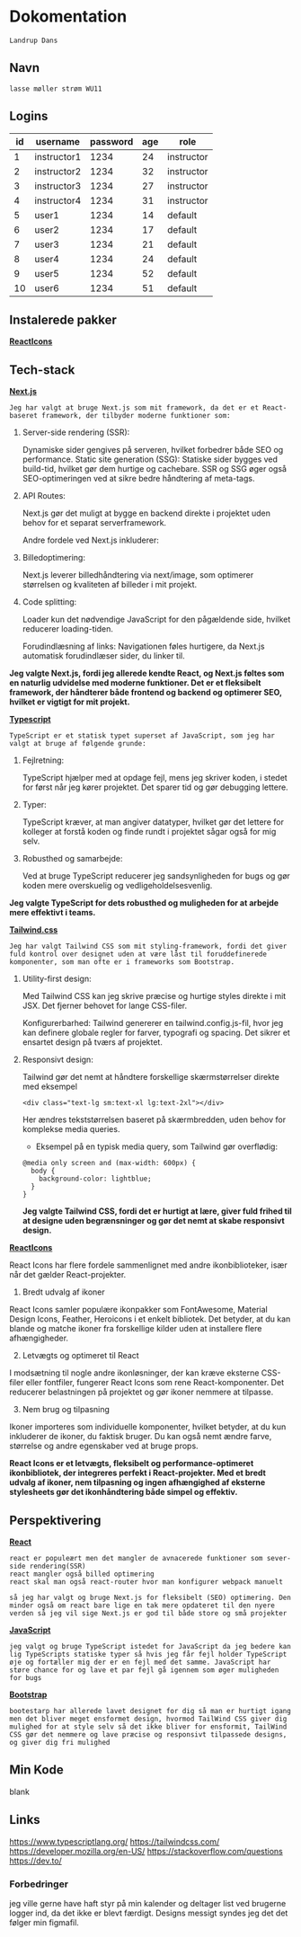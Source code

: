 # Dokomentation 
    Landrup Dans

## Navn
    lasse møller strøm WU11

## Logins
| id | username | password | age | role |
| --- | --- | --- | --- | --- |
| 1 | instructor1 | 1234 | 24 | instructor |
| 2 | instructor2 | 1234 | 32 | instructor |
| 3 | instructor3 | 1234 | 27 | instructor |
| 4 | instructor4 | 1234 | 31 | instructor |
| 5 | user1 | 1234 | 14 | default |
| 6 | user2 | 1234 | 17 | default |
| 7 | user3 | 1234 | 21 | default |
| 8 | user4 | 1234 | 24 | default |
| 9 | user5 | 1234 | 52 | default |
| 10 | user6 | 1234 | 51 | default |

## Instalerede pakker
[**ReactIcons**](https://react-icons.github.io/react-icons/)

## Tech-stack
[**Next.js**](https://next.js)

    Jeg har valgt at bruge Next.js som mit framework, da det er et React-baseret framework, der tilbyder moderne funktioner som:

1. Server-side rendering (SSR): 

    Dynamiske sider gengives på serveren, hvilket forbedrer både SEO og performance.
    Static site generation (SSG): Statiske sider bygges ved build-tid, hvilket gør dem hurtige og cachebare. SSR og SSG øger også   SEO-optimeringen ved at sikre bedre håndtering af meta-tags.

2. API Routes: 

    Next.js gør det muligt at bygge en backend  direkte i projektet uden behov for et separat    serverframework.

    Andre fordele ved Next.js inkluderer:

3. Billedoptimering: 
    
    Next.js leverer billedhåndtering via next/image, som optimerer størrelsen og kvaliteten af billeder i mit projekt.

4. Code splitting: 
    
    Loader kun det nødvendige JavaScript for den pågældende side, hvilket reducerer loading-tiden.

    Forudindlæsning af links: Navigationen føles hurtigere, da Next.js automatisk forudindlæser sider, du linker til.


<span style="font-weight: bold;">
    Jeg valgte Next.js, fordi jeg allerede kendte React, og Next.js føltes som en naturlig udvidelse med moderne funktioner. Det er et fleksibelt   framework, der håndterer både frontend og backend og optimerer SEO, hvilket er vigtigt for mit projekt.
</span>


[**Typescript**](https://www.typescriptlang.org/)

    TypeScript er et statisk typet superset af JavaScript, som jeg har valgt at bruge af følgende grunde:

1. Fejlretning:
    
     TypeScript hjælper med at opdage fejl, mens jeg skriver koden, i stedet for først når jeg kører projektet. Det sparer tid og gør   debugging lettere.

2. Typer:
    
     TypeScript kræver, at man angiver datatyper, hvilket gør det lettere for kolleger at forstå koden og finde rundt i projektet sågar   også for mig selv.

3. Robusthed og samarbejde:
    
     Ved at bruge TypeScript reducerer jeg sandsynligheden for bugs og gør koden mere overskuelig og    vedligeholdelsesvenlig.


<span style="font-weight: bold;">
    Jeg valgte TypeScript for dets robusthed og muligheden for at arbejde mere effektivt i teams.
</span>



[**Tailwind.css**](https://tailwindcss.com/)

    Jeg har valgt Tailwind CSS som mit styling-framework, fordi det giver fuld kontrol over designet uden at være låst til foruddefinerede  komponenter, som man ofte er i frameworks som Bootstrap.

1. Utility-first design:
    
     Med Tailwind CSS kan jeg skrive præcise og hurtige styles direkte i mit JSX. Det fjerner behovet for lange CSS-filer.

    Konfigurerbarhed: Tailwind genererer en tailwind.config.js-fil, hvor jeg kan definere globale regler for farver, typografi og spacing. Det  sikrer et ensartet design på tværs af projektet.

2. Responsivt design:
    
     Tailwind gør det nemt at håndtere forskellige skærmstørrelser direkte med eksempel

    ```
    <div class="text-lg sm:text-xl lg:text-2xl"></div>
    ```
    Her ændres tekststørrelsen baseret på skærmbredden, uden behov for komplekse media queries.

    - Eksempel på en typisk media query, som Tailwind gør overflødig:


    ```
    @media only screen and (max-width: 600px) {
      body {
        background-color: lightblue;
      }
    }
    ```
    <span style="font-weight: bold;">
    Jeg valgte Tailwind CSS, fordi det er hurtigt at lære, giver fuld frihed til at designe uden begrænsninger og gør det nemt at skabe     responsivt design.
    </span>

[**ReactIcons**](https://react-icons.github.io/react-icons/)

React Icons har flere fordele sammenlignet med andre ikonbiblioteker, især når det gælder React-projekter.

1. Bredt udvalg af ikoner

React Icons samler populære ikonpakker som FontAwesome, Material Design Icons, Feather, Heroicons i et enkelt bibliotek. Det betyder, at du kan blande og matche ikoner fra forskellige kilder uden at installere flere afhængigheder.

2. Letvægts og optimeret til React

I modsætning til nogle andre ikonløsninger, der kan kræve eksterne CSS-filer eller fontfiler, fungerer React Icons som rene React-komponenter. Det reducerer belastningen på projektet og gør ikoner nemmere at tilpasse.

3. Nem brug og tilpasning

Ikoner importeres som individuelle komponenter, hvilket betyder, at du kun inkluderer de ikoner, du faktisk bruger. Du kan også nemt ændre farve, størrelse og andre egenskaber ved at bruge props.

<span style="font-weight: bold">
React Icons er et letvægts, fleksibelt og performance-optimeret ikonbibliotek, der integreres perfekt i React-projekter. Med et bredt udvalg af ikoner, nem tilpasning og ingen afhængighed af eksterne stylesheets gør det ikonhåndtering både simpel og effektiv.
</span>

## Perspektivering
[**React**](https://react.dev/)

    react er populeært men det mangler de avnacerede funktioner som sever-side rendering(SSR)
    react mangler også billed optimering
    react skal man også react-router hvor man konfigurer webpack manuelt

    så jeg har valgt og bruge Next.js for fleksibelt (SEO) optimering. Den minder også om react bare lige en tak mere opdateret til den nyere verden så jeg vil sige Next.js er god til både store og små projekter


[**JavaScript**](https://www.javascript.com/)

    jeg valgt og bruge TypeScript istedet for JavaScript da jeg bedere kan lig TypeScripts statiske typer så hvis jeg får fejl holder TypeScript øje og fortæller mig der er en fejl med det samme. JavaScript har støre chance for og lave et par fejl gå igennem som øger muligheden for bugs

[**Bootstrap**](https://getbootstrap.com/)

    bootestarp har allerede lavet designet for dig så man er hurtigt igang men det bliver meget ensformet design, hvormod TailWind CSS giver dig mulighed for at style selv så det ikke bliver for ensformit, TailWind CSS gør det nemmere og lave præcise og responsivt tilpassede designs, og giver dig fri mulighed


## Min Kode
blank



## Links
https://www.typescriptlang.org/
https://tailwindcss.com/
https://developer.mozilla.org/en-US/
https://stackoverflow.com/questions
https://dev.to/



### Forbedringer
jeg ville gerne have haft styr på min kalender og deltager list ved brugerne logger ind, da det ikke er blevt færdigt. Designs messigt syndes jeg det det følger min figmafil.